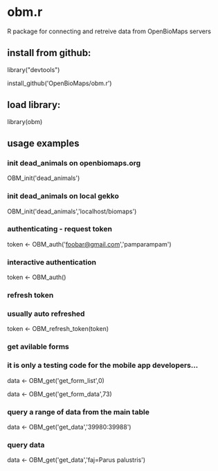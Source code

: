 # obm.r
R package for connecting and retreive data from OpenBioMaps servers

## install from github:

library("devtools")

install_github('OpenBioMaps/obm.r')

## load library:

library(obm)

## usage examples
### init dead_animals on openbiomaps.org
OBM_init('dead_animals')

### init dead_animals on local gekko
OBM_init('dead_animals','localhost/biomaps')

### authenticating - request token
token <- OBM_auth('foobar@gmail.com','pamparampam')

### interactive authentication
token <- OBM_auth()

### refresh token
### usually auto refreshed
token <- OBM_refresh_token(token)

### get avilable forms 
### it is only a testing code for the mobile app developers...
data <- OBM_get('get_form_list',0)

data <- OBM_get('get_form_data',73)

### query a range of data from the main table 
data <- OBM_get('get_data','39980:39988')

### query data
data <- OBM_get('get_data','faj=Parus palustris')
